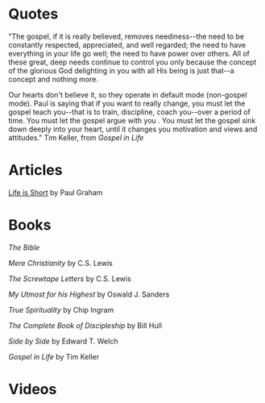 # Quotes
"The gospel, if it is really believed, removes neediness--the need to be constantly respected, appreciated, and well regarded; the need to have everything in your life go well; the need to have power over others. All of these great, deep needs continue to control you only because the concept of the glorious God delighting in you with all His being is just that--a concept and nothing more.

Our hearts don't believe it, so they operate in default mode (non-gospel mode). Paul is saying that if you want to really change, you must let the gospel teach you--that is to train, discipline, coach you--over a period of time. You must let the gospel argue with you . You must let the gospel sink down deeply into your heart, until it changes you motivation and views and attitudes."
Tim Keller, from *Gospel in Life*


# Articles
[Life is Short](http://paulgraham.com/vb.html)
by Paul Graham

# Books
*The Bible*

*Mere Christianity* by C.S. Lewis

*The Screwtape Letters* by C.S. Lewis

*My Utmost for his Highest* by Oswald J. Sanders

*True Spirituality* by Chip Ingram

*The Complete Book of Discipleship* by Bill Hull

*Side by Side* by Edward T. Welch

*Gospel in Life* by Tim Keller

# Videos
